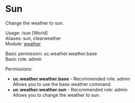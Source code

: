 Sun
====
Change the weather to sun.

Usage: /sun \[World\]<br>
Aliases: sun, clearweather<br>
Module: [weather](../modules/weather.md)<br>

Basic permission: uc.weather.weather.base<br>
Basic role: admin<br>

Permissions: <br>
* **uc.weather.weather.base** - Recommended role: admin<br>Allows you to use the base weather command.
* **uc.weather.weather.sun** - Recommended role: admin<br>Allows you to change the weather to sun.

